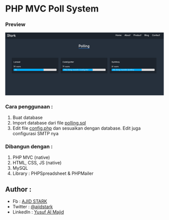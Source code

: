 # PHP MVC Poll System

### Preview

![](public/img/homepage.png)

### Cara penggunaan :
1. Buat database
2. Import database dari file [polling.sql](polling.sql)
3. Edit file [config.php](app/config/config.php) dan sesuaikan dengan database. Edit juga configurasi SMTP nya


### Dibangun dengan :
1. PHP MVC (native)
2. HTML, CSS, JS (native)
3. MySQL
4. Library : PHPSpreadsheet & PHPMailer


## Author :

- Fb : [AJID STARK](https://fb.me/ajidstark)
- Twitter : [@ajidstark](https://twitter.com/ajidstark)
- LinkedIn : [Yusuf Al Majid](https://www.linkedin.com/in/yusuf-al-majid/)
